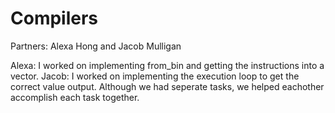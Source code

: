 # Compilers

Partners: Alexa Hong and Jacob Mulligan

Alexa: I worked on implementing from_bin and getting the instructions into a vector.
Jacob: I worked on implementing the execution loop to get the correct value output.
Although we had seperate tasks, we helped eachother accomplish each task together.
